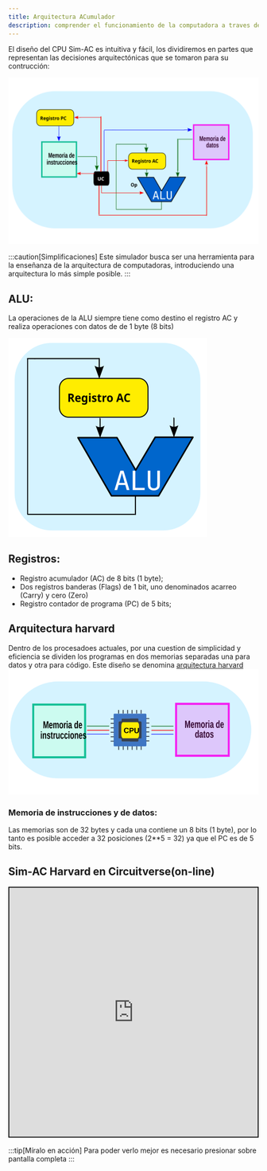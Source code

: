 ```yaml
---
title: Arquitectura ACumulador
description: comprender el funcionamiento de la computadora a traves de la arquitectura acumulador.
---
```


El diseño del CPU Sim-AC es intuitiva y fácil, los dividiremos en partes que representan las decisiones arquitectónicas que se tomaron para su contrucción:

![cpu-sim-ac](../../../../assets/cpu-sim-ac.svg)  

:::caution[Simplificaciones]
Este simulador busca ser una herramienta para la enseñanza de la arquitectura de computadoras, introduciendo una arquitectura lo más simple posible.
:::

## ALU:
  La operaciones de la ALU siempre tiene como destino el registro AC y realiza operaciones con datos de de 1 byte (8 bits)

![ALU-AC2](../../../../assets/ALU-AC.svg)  
  
## Registros:
  - Registro acumulador (AC) de 8 bits (1 byte);
  - Dos registros banderas (Flags) de 1 bit, uno denominados acarreo (Carry) y cero (Zero)
  - Registro contador de programa (PC) de 5 bits; 

## Arquitectura harvard
Dentro de los procesadoes actuales, por una cuestion de simplicidad y eficiencia se dividen los programas en dos memorias separadas una para datos y otra para código. Este diseño se denomina [arquitectura harvard](https://es.wikipedia.org/wiki/Arquitectura_Harvard#:~:text=La%20arquitectura%20de%20Harvard%20es,instrucciones%20y%20para%20los%20datos)
![harvard](../../../../assets/harvard.svg)  

### Memoria de instrucciones y de datos:
  Las memorias son de 32 bytes y cada una contiene un 8 bits (1 byte), por lo tanto es posible acceder a 32 posiciones (2**5 = 32) ya que el PC es de 5 bits.

## Sim-AC Harvard en Circuitverse(on-line)
<iframe src="https://circuitverse.org/simulator/embed/8-carga-inmediata-ldi-sim-ac-harvard?theme=default&display_title=false&clock_time=false&fullscreen=true&zoom_in_out=true" style="border-width:; border-style: solid; border-color:;" name="myiframe" id="projectPreview" scrolling="no" frameborder="1" marginheight="0px" marginwidth="0px" height="500" width="500" allowFullScreen></iframe>

:::tip[Míralo en acción]
Para poder verlo mejor es necesario presionar sobre pantalla completa
:::



